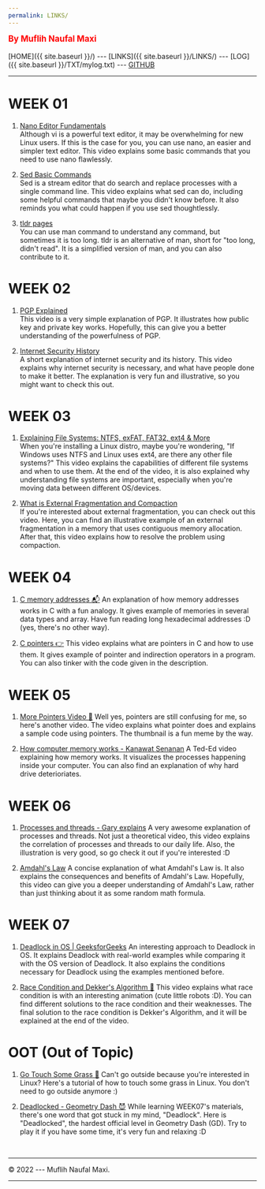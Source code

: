 ```yaml
---
permalink: LINKS/
---
```

<span style="color:red; font-weight:bold; font-size:larger;">By Muflih Naufal Maxi</span>
<br><br>
[HOME]({{ site.baseurl }}/) ---
[LINKS]({{ site.baseurl }}/LINKS/) ---
[LOG]({{ site.baseurl }}/TXT/mylog.txt) ---
[GITHUB](https://github.com/gansixeneh/os222)
<br>
<hr>

# WEEK 01

1. [Nano Editor Fundamentals](https://youtu.be/gyKiDczLIZ4)<br>
Although vi is a powerful text editor, it may be overwhelming for new Linux users.
If this is the case for you, you can use nano, an easier and simpler text editor.
This video explains some basic commands that you need to use nano flawlessly.


2. [Sed Basic Commands](https://youtu.be/EACe7aiGczw)<br>
Sed is a stream editor that do search and replace processes with a single command line.
This video explains what sed can do, including some helpful commands that maybe you didn't know before.
It also reminds you what could happen if you use sed thoughtlessly.

3. [tldr pages](https://tldr.sh/)<br>
You can use man command to understand any command, but sometimes it is too long.
tldr is an alternative of man, short for "too long, didn't read".
It is a simplified version of man, and you can also contribute to it.

# WEEK 02

1. [PGP Explained](https://youtu.be/1-MPcUHhXoc)<br>
This video is a very simple explanation of PGP.
It illustrates how public key and private key works.
Hopefully, this can give you a better understanding of the powerfulness of PGP.

2. [Internet Security History](https://youtu.be/LGABCWReYVk)<br>
A short explanation of internet security and its history.
This video explains why internet security is necessary, and what have people done to make it better.
The explanation is very fun and illustrative, so you might want to check this out.

# WEEK 03

1. [Explaining File Systems: NTFS, exFAT, FAT32, ext4 & More](https://youtu.be/_h30HBYxtws)<br>
When you're installing a Linux distro, maybe you're wondering, "If Windows uses NTFS and Linux uses ext4, are there any other file systems?"
This video explains the capabilities of different file systems and when to use them.
At the end of the video, it is also explained why understanding file systems are important, especially when you're moving data between different OS/devices.

2. [What is External Fragmentation and Compaction](https://youtu.be/W_baoquYJ5Q)<br>
If you're interested about external fragmentation, you can check out this video.
Here, you can find an illustrative example of an external fragmentation in a memory that uses contiguous memory allocation.
After that, this video explains how to resolve the problem using compaction.

# WEEK 04

1. [C memory addresses 📬](https://youtu.be/1KVpi0VN82E)
An explanation of how memory addresses works in C with a fun analogy.
It gives example of memories in several data types and array.
Have fun reading long hexadecimal addresses :D (yes, there's no other way).

2. [C pointers 👉](https://youtu.be/DplxIq0mc_Y)
This video explains what are pointers in C and how to use them.
It gives example of pointer and indirection operators in a program.
You can also tinker with the code given in the description.

# WEEK 05

1. [More Pointers Video 🗿](https://youtu.be/2ybLD6_2gKM)
Well yes, pointers are still confusing for me, so here's another video.
The video explains what pointer does and explains a sample code using pointers.
The thumbnail is a fun meme by the way.

2. [How computer memory works - Kanawat Senanan](https://youtu.be/p3q5zWCw8J4)
A Ted-Ed video explaining how memory works.
It visualizes the processes happening inside your computer.
You can also find an explanation of why hard drive deterioriates.

# WEEK 06

1. [Processes and threads - Gary explains](https://youtu.be/h_HwkHobfs0)
A very awesome explanation of processes and threads.
Not just a theoretical video, this video explains the correlation of processes and threads to our daily life.
Also, the illustration is very good, so go check it out if you're interested :D

2. [Amdahl's Law](https://youtu.be/TNzoaJ40cLY)
A concise explanation of what Amdahl's Law is.
It also explains the consequences and benefits of Amdahl's Law.
Hopefully, this video can give you a deeper understanding of Amdahl's Law, rather than just thinking about it as some random math formula.

# WEEK 07

1. [Deadlock in OS | GeeksforGeeks](https://youtu.be/onkWXaXAgbY)
An interesting approach to Deadlock in OS.
It explains Deadlock with real-world examples while comparing it with the OS version of Deadlock.
It also explains the conditions necessary for Deadlock using the examples mentioned before.

2. [Race Condition and Dekker's Algorithm 🤖](https://youtu.be/MqnpIwN7dz0)
This video explains what race condition is with an interesting animation (cute little robots :D).
You can find different solutions to the race condition and their weaknesses.
The final solution to the race condition is Dekker's Algorithm, and it will be explained at the end of the video.


# OOT (Out of Topic)

1. [Go Touch Some Grass 🌿](https://youtu.be/BnlVz205Zfs)
Can't go outside because you're interested in Linux?
Here's a tutorial of how to touch some grass in Linux.
You don't need to go outside anymore :)

2. [Deadlocked - Geometry Dash 😈](https://youtu.be/I3LFTGTIWoI)
While learning WEEK07's materials, there's one word that got stuck in my mind, "Deadlock".
Here is "Deadlocked", the hardest official level in Geometry Dash (GD).
Try to play it if you have some time, it's very fun and relaxing :D


<br>
<hr>
&copy; 2022 --- Muflih Naufal Maxi.
<hr>
<br>
